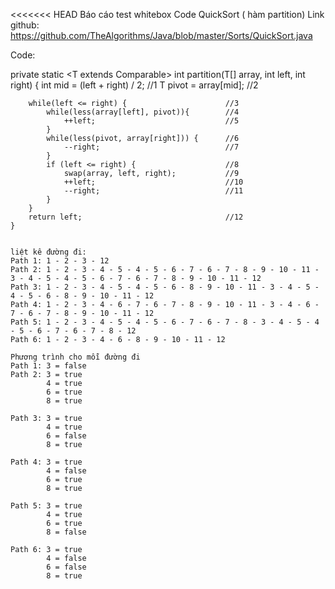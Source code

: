 <<<<<<< HEAD
Báo cáo test whitebox 
Code QuickSort ( hàm partition)
Link github: https://github.com/TheAlgorithms/Java/blob/master/Sorts/QuickSort.java

Code:

private static <T extends Comparable<T>> int partition(T[] array, int left, int right) {
        int mid = (left + right) / 2;               //1
        T pivot = array[mid];                       //2

        while(left <= right) {                      //3
            while(less(array[left], pivot)){        //4
                ++left;                             //5
            }
            while(less(pivot, array[right])) {      //6
                --right;                            //7
            } 
            if (left <= right) {                    //8
                swap(array, left, right);           //9
                ++left;                             //10
                --right;                            //11
            }
        }
        return left;                                //12
    }
    
    
    liệt kê đường đi:
    Path 1: 1 - 2 - 3 - 12
    Path 2: 1 - 2 - 3 - 4 - 5 - 4 - 5 - 6 - 7 - 6 - 7 - 8 - 9 - 10 - 11 - 3 - 4 - 5 - 4 - 5 - 6 - 7 - 6 - 7 - 8 - 9 - 10 - 11 - 12
    Path 3: 1 - 2 - 3 - 4 - 5 - 4 - 5 - 6 - 8 - 9 - 10 - 11 - 3 - 4 - 5 - 4 - 5 - 6 - 8 - 9 - 10 - 11 - 12
    Path 4: 1 - 2 - 3 - 4 - 6 - 7 - 6 - 7 - 8 - 9 - 10 - 11 - 3 - 4 - 6 - 7 - 6 - 7 - 8 - 9 - 10 - 11 - 12
    Path 5: 1 - 2 - 3 - 4 - 5 - 4 - 5 - 6 - 7 - 6 - 7 - 8 - 3 - 4 - 5 - 4 - 5 - 6 - 7 - 6 - 7 - 8 - 12
    Path 6: 1 - 2 - 3 - 4 - 6 - 8 - 9 - 10 - 11 - 12
    
    Phương trình cho mỗi đường đi
    Path 1: 3 = false
    Path 2: 3 = true
            4 = true
            6 = true
            8 = true
            
    Path 3: 3 = true
            4 = true
            6 = false
            8 = true
            
    Path 4: 3 = true
            4 = false
            6 = true
            8 = true
            
    Path 5: 3 = true
            4 = true
            6 = true
            8 = false      
            
    Path 6: 3 = true
            4 = false
            6 = false
            8 = true

